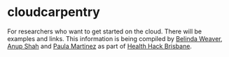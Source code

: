 # cloudcarpentry
For researchers who want to get started on the cloud.
There will be examples and links.
This information is being compiled by [Belinda Weaver](https://twitter.com/cloudaus), [Anup Shah](https://github.com/anupshah14) and [Paula Martinez](https://twitter.com/orchid00) as part of [Health Hack Brisbane](http://healthhack.com.au).
